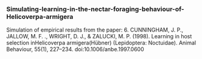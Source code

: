 ### Simulating-learning-in-the-nectar-foraging-behaviour-of-Helicoverpa-armigera
Simulation of empirical results from the paper:
6.	CUNNINGHAM, J. P., JALLOW, M. F. ., WRIGHT, D. J., & ZALUCKI, M. P. (1998). Learning in host selection inHelicoverpa armigera(Hübner) (Lepidoptera: Noctuidae). Animal Behaviour, 55(1), 227–234. doi:10.1006/anbe.1997.0600
